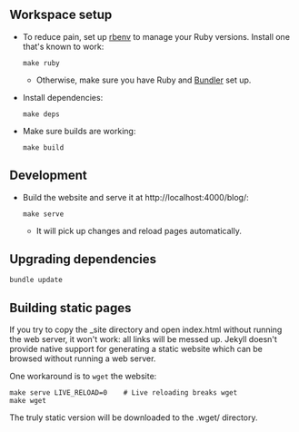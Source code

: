 Workspace setup
---------------

* To reduce pain, set up [rbenv] to manage your Ruby versions.
Install one that's known to work:

      make ruby

    * Otherwise, make sure you have Ruby and [Bundler] set up.

* Install dependencies:

      make deps

* Make sure builds are working:

      make build

[rbenv]: https://github.com/rbenv/rbenv
[Bundler]: https://bundler.io/

Development
-----------

* Build the website and serve it at http://localhost:4000/blog/:

      make serve

    * It will pick up changes and reload pages automatically.

Upgrading dependencies
----------------------

    bundle update

Building static pages
---------------------

If you try to copy the _site directory and open index.html without running the
web server, it won't work: all links will be messed up.
Jekyll doesn't provide native support for generating a static website which can
be browsed without running a web server.

One workaround is to `wget` the website:

    make serve LIVE_RELOAD=0    # Live reloading breaks wget
    make wget

The truly static version will be downloaded to the .wget/ directory.
